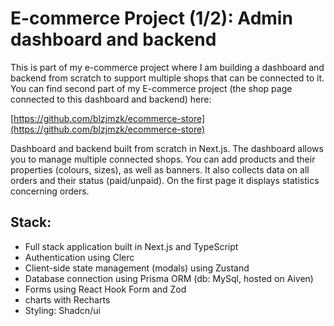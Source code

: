 # E-commerce Project (1/2): Admin dashboard and backend

This is part of my e-commerce project where I am building a dashboard and backend from scratch to support multiple shops that can be connected to it. You can find second part of my E-commerce project (the shop page connected to this dashboard and backend) here:

[https://github.com/blzjmzk/ecommerce-store](https://github.com/blzjmzk/ecommerce-store)

Dashboard and backend built from scratch in Next.js. The dashboard allows you to manage multiple connected shops. You can add products and their properties (colours, sizes), as well as banners. It also collects data on all orders and their status (paid/unpaid). On the first page it displays statistics concerning orders.

## Stack:

- Full stack application built in Next.js and TypeScript
- Authentication using Clerc
- Client-side state management (modals) using Zustand
- Database connection using Prisma ORM (db: MySql, hosted on Aiven)
- Forms using React Hook Form and Zod
- charts with Recharts
- Styling: Shadcn/ui
